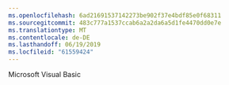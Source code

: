 ```yaml
---
ms.openlocfilehash: 6ad21691537142273be902f37e4bdf85e0f68311
ms.sourcegitcommit: 483c777a1537ccab6a2a2da6a5d1fe4470dd0e7e
ms.translationtype: MT
ms.contentlocale: de-DE
ms.lasthandoff: 06/19/2019
ms.locfileid: "61559424"
---
```

Microsoft Visual Basic
